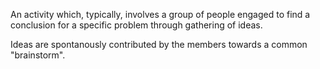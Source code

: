 An activity which, typically, involves a group of people engaged to find a conclusion for a specific problem through gathering of ideas.

Ideas are spontanously contributed by the members towards a common "brainstorm".